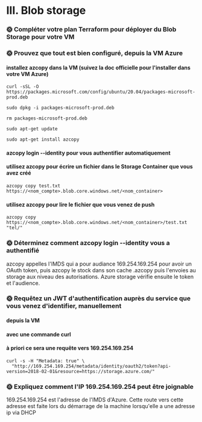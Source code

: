 # III. Blob storage

### 🌞 Compléter votre plan Terraform pour déployer du Blob Storage pour votre VM

### 🌞 Prouvez que tout est bien configuré, depuis la VM Azure

#### installez azcopy dans la VM (suivez la doc officielle pour l'installer dans votre VM Azure)
```
curl -sSL -O https://packages.microsoft.com/config/ubuntu/20.04/packages-microsoft-prod.deb

sudo dpkg -i packages-microsoft-prod.deb

rm packages-microsoft-prod.deb

sudo apt-get update

sudo apt-get install azcopy
```

#### azcopy login --identity pour vous authentifier automatiquement
#### utilisez azcopy pour écrire un fichier dans le Storage Container que vous avez créé
```
azcopy copy test.txt https://<nom_compte>.blob.core.windows.net/<nom_container>
```
#### utilisez azcopy pour lire le fichier que vous venez de push
```
azcopy copy https://<nom_compte>.blob.core.windows.net/<nom_container>/test.txt "tel/"
```

### 🌞 Déterminez comment azcopy login --identity vous a authentifié

azcopy appelles l'IMDS qui a pour audiance 169.254.169.254 pour avoir un OAuth token, puis azcopy le stock dans son cache .azcopy puis l'envoies au storage aux niveau des autorisations.
Azure storage vérifie ensuite le token et l'audience.

### 🌞 Requêtez un JWT d'authentification auprès du service que vous venez d'identifier, manuellement

#### depuis la VM
#### avec une commande curl
#### à priori ce sera une requête vers 169.254.169.254
```
curl -s -H "Metadata: true" \
  "http://169.254.169.254/metadata/identity/oauth2/token?api-version=2018-02-01&resource=https://storage.azure.com/"
```
### 🌞 Expliquez comment l'IP 169.254.169.254 peut être joignable

169.254.169.254 est l'adresse de l'IMDS d'Azure.
Cette route vers cette adresse est faite lors du démarrage de la machine lorsqu'elle a une adresse ip via DHCP
